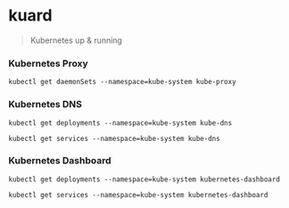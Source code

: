 # kuard

>Kubernetes up & running

### Kubernetes Proxy

```
kubectl get daemonSets --namespace=kube-system kube-proxy
```

### Kubernetes DNS

```
kubectl get deployments --namespace=kube-system kube-dns
```

```
kubectl get services --namespace=kube-system kube-dns
```

### Kubernetes Dashboard

```
kubectl get deployments --namespace=kube-system kubernetes-dashboard
```

```
kubectl get services --namespace=kube-system kubernetes-dashboard
```

